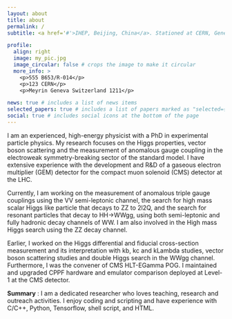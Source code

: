```yaml
---
layout: about
title: about
permalink: /
subtitle: <a href='#'>IHEP, Beijing, China</a>. Stationed at CERN, Geneva, Switzerland

profile:
  align: right
  image: my_pic.jpg
  image_circular: false # crops the image to make it circular
  more_info: >
    <p>555 B653/R-014</p>
    <p>123 CERN</p>
    <p>Meyrin Geneva Switzerland 1211</p>

news: true # includes a list of news items
selected_papers: true # includes a list of papers marked as "selected={true}"
social: true # includes social icons at the bottom of the page
---
```


I am an experienced, high-energy physicist with a PhD in experimental particle physics. My research focuses on the Higgs properties, vector boson scattering and the measurement of anomalous gauge coupling in the electroweak symmetry-breaking sector of the standard model. I have extensive experience with the development and R&D of a gaseous electron multiplier (GEM) detector for the compact muon solenoid (CMS) detector at the LHC.

Currently, I am working on the measurement of anomalous triple gauge couplings using the VV semi-leptonic channel, the search for high mass scalar Higgs like particle that decays to ZZ to 2l2Q, and the search for resonant particles that decay to HH->WWgg, using both semi-leptonic and fully hadronic decay channels of WW. I am also involved in the High mass Higgs search using the ZZ decay channel.

Earlier, I worked on the Higgs differential and fiducial cross-section measurement and its interpretation with kb, kc and kLambda studies, vector boson scattering studies and double Higgs search in the WWgg channel. Furthermore, I was the convener of CMS HLT-EGamma POG. I maintained and upgraded CPPF hardware and emulator comparison deployed at Level-1 at the CMS detector.

<b>Summary</b> : I am a dedicated researcher who loves teaching, research and outreach activities. I enjoy coding and scripting and have experience with C/C++, Python, Tensorflow, shell script, and HTML.</p>

<!--
Write your biography here. Tell the world about yourself. Link to your favorite [subreddit](http://reddit.com). You can put a picture in, too. The code is already in, just name your picture `my_pic.jpg` and put it in the `img/` folder.

Put your address / P.O. box / other info right below your picture. You can also disable any of these elements by editing `profile` property of the YAML header of your `_pages/about.md`. Edit `_bibliography/papers.bib` and Jekyll will render your [publications page](/al-folio/publications/) automatically.

Link to your social media connections, too. This theme is set up to use [Font Awesome icons](https://fontawesome.com/) and [Academicons](https://jpswalsh.github.io/academicons/), like the ones below. Add your Facebook, Twitter, LinkedIn, Google Scholar, or just disable all of them. -->
